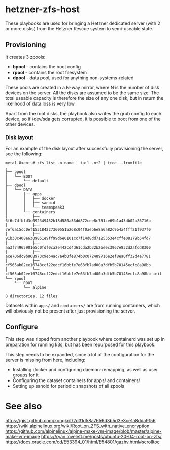 # hetzner-zfs-host
These playbooks are used for bringing a Hetzner dedicated server (with 2 or more disks) from the Hetzner Rescue system to semi-useable state.

## Provisioning

It creates 3 zpools:
* **bpool** - contains the boot config
* **rpool** - contains the root filesystem
* **dpool** - data pool, used for anything non-systems-related

These pools are created in a N-way mirror, where N is the number of disk devices on the server.
All the disks are assumed to be the same size.
The total useable capacity is therefore the size of any one disk, but in return the likelihood of data loss is very low.

Apart from the root disks, the playbook also writes the grub config to each device, so if /dev/sda gets corrupted, it is possible to boot from one of the other devices.

### Disk layout
For an example of the disk layout after successfully provisioning the server, see the following:

```
metal-8xeo:~# zfs list -o name | tail -n+2 | tree --fromfile
.
├── bpool
│   └── BOOT
│       └── default
├── dpool
│   └── DATA
│       ├── apps
│       │   ├── docker
│       │   ├── sanoid
│       │   └── teamspeak3
│       └── containers
│           ├── 6f6c7dfbfd3c092349432b18d580a33dd872cee8c731ce69b1a43db02b86716b
│           ├── 7ef6a15cc0ef1531842273605515268c04f0aeb6e8a6a82c9b4a4fff21f937f0
│           ├── 91b30c408e6309851e9ff99d6e0101cc7f14d8dd7125353e4cffe08179b54fd7
│           ├── aa3f74965901e5c0fdf0ca2e442cd4d61cda2b32b26eec3967e832d2afdd8300
│           ├── ace706dc9b868973c9eb4ac7a4b0fe874b0c072489716e2ef8ea0ff32d4e7781
│           ├── cf565ab02ee16748ccf22edcf16bbfe7e63fb7ad00a3dfb5b70145ecfc8a98bb
│           └── cf565ab02ee16748ccf22edcf16bbfe7e63fb7ad00a3dfb5b70145ecfc8a98bb-init
└── rpool
    └── ROOT
        └── alpine

8 directories, 12 files
```
Datasets within `apps/` and `containers/` are from running containers, which will obviously not be present after just provisioning the server.

## Configure
This step was ripped from another playbook where containerd was set up in preparation for running k3s, but has been repurposed for this playbook.

This step needs to be expanded, since a lot of the configuration for the server is missing from here, including:

* Installing docker and configuring daemon-remapping, as well as user groups for it
* Configuring the dataset containers for apps/ and containers/
* Setting up sanoid for periodic snapshots of all zpools

# See also
https://gist.github.com/kongkrit/2d31d58a7656d3b5d3e3ce1a8dda9f56
https://wiki.alpinelinux.org/wiki/Root_on_ZFS_with_native_encryption
https://github.com/alpinelinux/alpine-make-vm-image/blob/master/alpine-make-vm-image
https://ryan.lovelett.me/posts/ubuntu-20-04-root-on-zfs/
https://docs.oracle.com/cd/E53394_01/html/E54801/gazhv.html#scrolltoc